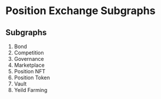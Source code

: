 # Position Exchange Subgraphs

## Subgraphs
1. Bond
2. Competition
3. Governance
4. Marketplace
5. Position NFT
6. Position Token
7. Vault
8. Yeild Farming